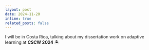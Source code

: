 ```yaml
---
layout: post
date: 2024-11-20
inline: true
related_posts: false
---
```


I will be in Costa Rica, talking about my dissertation work on adaptive learning at **CSCW 2024** 🏝️
